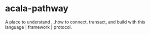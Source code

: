 # acala-pathway
A place to understand ...how to connect, transact, and build with this language | framework | protocol.
